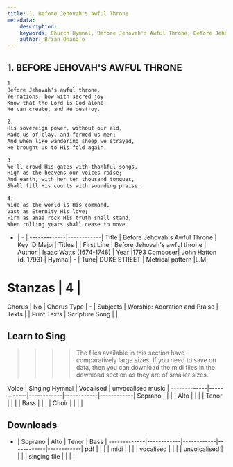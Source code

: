 ```yaml
---
title: 1. Before Jehovah's Awful Throne
metadata:
    description: 
    keywords: Church Hymnal, Before Jehovah's Awful Throne, Before Jehovah's awful throne, 
    author: Brian Onang'o
---
```



## 1. BEFORE JEHOVAH'S AWFUL THRONE

```txt
1.
Before Jehovah's awful throne, 
Ye nations, bow with sacred joy; 
Know that the Lord is God alone; 
He can create, and He destroy. 

2.
His sovereign power, without our aid, 
Made us of clay, and formed us men; 
And when like wandering sheep we strayed, 
He brought us to His fold again.

3.
We'll crowd His gates with thankful songs, 
High as the heavens our voices raise; 
And earth, with her ten thousand tongues, 
Shall fill His courts with sounding praise. 

4.
Wide as the world is His command, 
Vast as Eternity His love; 
Firm as anaa rock His truth shall stand, 
When rolling years shall cease to move.

```

- |   -  |
-------------|------------|
Title | Before Jehovah's Awful Throne |
Key |D Major|
Titles |  |
First Line | Before Jehovah's awful throne |
Author | Isaac Watts (1674-1748) |
Year |1793
Composer| John Hatton (d. 1793) |
Hymnal|  - |
Tune| DUKE STREET |
Metrical pattern |L.M|
# Stanzas | 4 |
Chorus | No |
Chorus Type | - |
Subjects | Worship: Adoration and Praise |
Texts |  |
Print Texts |
Scripture Song |  |

## Learn to Sing

>>>> The files available in this section have comparatively large sizes. If you need to save on data, then you can download the midi files in the download section as they are of smaller sizes.

Voice |  Singing Hymnal | Vocalised | unvocalised music |
-------------|------------|------------|------------|------------|
Soprano | | | |
Alto | | | |
Tenor | | | |
Bass | | | |
Choir | | | |

## Downloads

- |  Soprano | Alto | Tenor | Bass |
-------------|------------|------------|------------|------------|
pdf | | | |
midi | | | |
vocalised | | | |
unvolcalised | | | |
singing file | | | |
